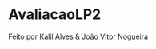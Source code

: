 # AvaliacaoLP2
 
Feito por [Kalil Alves](https://github.com/kalil004) & [João Vitor Nogueira](https://github.com/JoViHamets)

